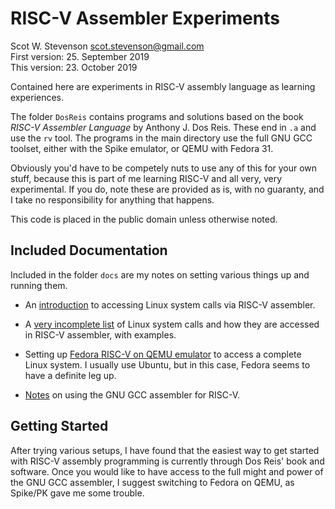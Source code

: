 # RISC-V Assembler Experiments
Scot W. Stevenson <scot.stevenson@gmail.com>   
First version: 25. September 2019   
This version: 23. October 2019    

Contained here are experiments in RISC-V assembly language as learning
experiences. 

The folder `DosReis` contains programs and solutions based on the book *RISC-V
Assembler Language* by Anthony J. Dos Reis. These end in `.a` and use the `rv`
tool. The programs in the main directory use the full GNU GCC toolset, either
with the Spike emulator, or QEMU with Fedora 31. 

Obviously you'd have to be competely nuts to use any of this for your own stuff,
because this is part of me learning RISC-V and all very, very experimental. If
you do, note these are provided as is, with no guaranty, and I take no
responsibility for anything that happens. 

This code is placed in the public domain unless otherwise noted.

## Included Documentation

Included in the folder `docs` are my notes on setting various things up and
running them. 

- An [introduction](docs/riscv_howto_syscalls.md) to accessing Linux system
  calls via RISC-V assembler.

- A [very incomplete list](docs/riscv_linux_system_calls.md) of Linux system
  calls and how they are accessed in RISC-V assembler, with examples. 

- Setting up [Fedora RISC-V on QEMU emulator](docs/qemu_fedora_riscv_setup.md)
  to access a complete Linux system. I usually use Ubuntu, but in this case,
  Fedora seems to have a definite leg up.

- [Notes](docs/gnu_assembler_tips.md) on using the GNU GCC assembler for
  RISC-V.

## Getting Started

After trying various setups, I have found that the easiest way to get started
with RISC-V assembly programming is currently through Dos Reis' book and
software. Once you would like to have access to the full might and power of the
GNU GCC assembler, I suggest switching to Fedora on QEMU, as Spike/PK gave me
some trouble. 
